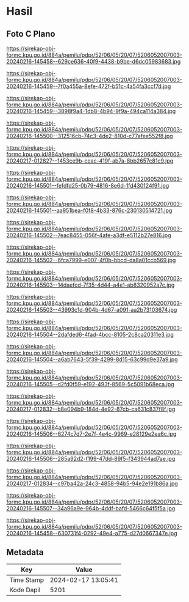 # Hasil

## Foto C Plano

https://sirekap-obj-formc.kpu.go.id/884a/pemilu/pdpr/52/06/05/20/07/5206052007003-20240216-145458--629ce636-40f9-4438-b9be-d6dc05983683.jpg

https://sirekap-obj-formc.kpu.go.id/884a/pemilu/pdpr/52/06/05/20/07/5206052007003-20240216-145459--7f0a455a-8efe-472f-b51c-4a54fa3ccf7d.jpg

https://sirekap-obj-formc.kpu.go.id/884a/pemilu/pdpr/52/06/05/20/07/5206052007003-20240216-145459--3898f9a4-1db8-4b94-9f9a-494ca114a384.jpg

https://sirekap-obj-formc.kpu.go.id/884a/pemilu/pdpr/52/06/05/20/07/5206052007003-20240216-145500--312516cb-74c3-4de2-810d-c77afee552f8.jpg

https://sirekap-obj-formc.kpu.go.id/884a/pemilu/pdpr/52/06/05/20/07/5206052007003-20240217-012827--1453ce9b-ceac-419f-ab7a-8bb2657c81c9.jpg

https://sirekap-obj-formc.kpu.go.id/884a/pemilu/pdpr/52/06/05/20/07/5206052007003-20240216-145501--fefdfd25-0b79-4816-8e6d-1fd430124f91.jpg

https://sirekap-obj-formc.kpu.go.id/884a/pemilu/pdpr/52/06/05/20/07/5206052007003-20240216-145501--aa951bea-f0f8-4b33-876c-230130514721.jpg

https://sirekap-obj-formc.kpu.go.id/884a/pemilu/pdpr/52/06/05/20/07/5206052007003-20240216-145502--7eac8455-056f-4afe-a3df-e5112b27e816.jpg

https://sirekap-obj-formc.kpu.go.id/884a/pemilu/pdpr/52/06/05/20/07/5206052007003-20240216-145502--6fca7999-e007-4f0b-bbcd-da8a01ccb569.jpg

https://sirekap-obj-formc.kpu.go.id/884a/pemilu/pdpr/52/06/05/20/07/5206052007003-20240216-145503--14daefcd-7f35-4d44-a4e1-ab8320952a7c.jpg

https://sirekap-obj-formc.kpu.go.id/884a/pemilu/pdpr/52/06/05/20/07/5206052007003-20240216-145503--43993c1d-904b-4d67-a091-aa2b73103674.jpg

https://sirekap-obj-formc.kpu.go.id/884a/pemilu/pdpr/52/06/05/20/07/5206052007003-20240216-145504--2dafded6-4fad-4bcc-8105-2c8ca20311e3.jpg

https://sirekap-obj-formc.kpu.go.id/884a/pemilu/pdpr/52/06/05/20/07/5206052007003-20240216-145504--a6ab7643-5f39-4299-8d15-63c99d9e37a9.jpg

https://sirekap-obj-formc.kpu.go.id/884a/pemilu/pdpr/52/06/05/20/07/5206052007003-20240216-145505--d2fd0f59-e192-493f-8569-5c5091b68eca.jpg

https://sirekap-obj-formc.kpu.go.id/884a/pemilu/pdpr/52/06/05/20/07/5206052007003-20240217-012832--b8e094b9-184d-4e92-87cb-ca631c837f8f.jpg

https://sirekap-obj-formc.kpu.go.id/884a/pemilu/pdpr/52/06/05/20/07/5206052007003-20240216-145506--6274c7d7-2e7f-4e4c-9969-e28129e2ea6c.jpg

https://sirekap-obj-formc.kpu.go.id/884a/pemilu/pdpr/52/06/05/20/07/5206052007003-20240216-145506--285a92d2-f199-47dd-89f5-f343944ad7ae.jpg

https://sirekap-obj-formc.kpu.go.id/884a/pemilu/pdpr/52/06/05/20/07/5206052007003-20240217-012834--c97ba42a-24c3-4858-94b5-94e2e191b86a.jpg

https://sirekap-obj-formc.kpu.go.id/884a/pemilu/pdpr/52/06/05/20/07/5206052007003-20240216-145507--34a96a9e-964b-4ddf-bafd-5466c64f5f5a.jpg

https://sirekap-obj-formc.kpu.go.id/884a/pemilu/pdpr/52/06/05/20/07/5206052007003-20240216-145458--630731f4-0292-49e4-a775-d27d0667347e.jpg


## Metadata

| Key        | Value               |
| ---------- | ------------------- |
| Time Stamp | 2024-02-17 13:05:41 |
| Kode Dapil | 5201                |



